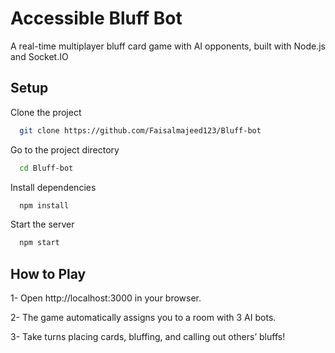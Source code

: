 
# Accessible Bluff Bot 

A real-time multiplayer bluff card game with AI opponents, built with Node.js and Socket.IO


## Setup

Clone the project

```bash
  git clone https://github.com/Faisalmajeed123/Bluff-bot
```

Go to the project directory

```bash
  cd Bluff-bot
```

Install dependencies

```bash
  npm install
```

Start the server

```bash
  npm start
```

## How to Play

1- Open http://localhost:3000 in your browser.

2- The game automatically assigns you to a room with 3 AI bots.

3- Take turns placing cards, bluffing, and calling out others’ bluffs!



